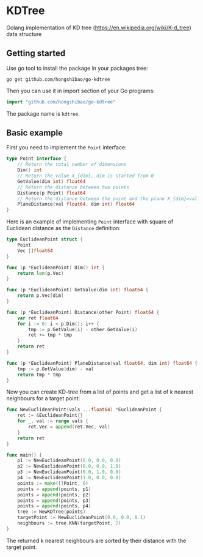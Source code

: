 # KDTree
Golang implementation of KD tree (https://en.wikipedia.org/wiki/K-d_tree) data structure

## Getting started

Use go tool to install the package in your packages tree:
```
go get github.com/hongshibao/go-kdtree
```
Then you can use it in import section of your Go programs:
```go
import "github.com/hongshibao/go-kdtree"
```
The package name is ```kdtree```.

## Basic example

First you need to implement the ```Point``` interface:
```go
type Point interface {
	// Return the total number of dimensions
	Dim() int
	// Return the value X_{dim}, dim is started from 0
	GetValue(dim int) float64
	// Return the distance between two points
	Distance(p Point) float64
	// Return the distance between the point and the plane X_{dim}=val
	PlaneDistance(val float64, dim int) float64
}
```
Here is an example of implementing ```Point``` interface with square of Euclidean distance as the ```Distance``` definition:
```go
type EuclideanPoint struct {
	Point
	Vec []float64
}

func (p *EuclideanPoint) Dim() int {
	return len(p.Vec)
}

func (p *EuclideanPoint) GetValue(dim int) float64 {
	return p.Vec[dim]
}

func (p *EuclideanPoint) Distance(other Point) float64 {
	var ret float64
	for i := 0; i < p.Dim(); i++ {
		tmp := p.GetValue(i) - other.GetValue(i)
		ret += tmp * tmp
	}
	return ret
}

func (p *EuclideanPoint) PlaneDistance(val float64, dim int) float64 {
	tmp := p.GetValue(dim) - val
	return tmp * tmp
}
```
Now you can create KD-tree from a list of points and get a list of k nearest neighbours for a target point:
```go
func NewEuclideanPoint(vals ...float64) *EuclideanPoint {
	ret := &EuclideanPoint{}
	for _, val := range vals {
		ret.Vec = append(ret.Vec, val)
	}
	return ret
}

func main() {
	p1 := NewEuclideanPoint(0.0, 0.0, 0.0)
	p2 := NewEuclideanPoint(0.0, 0.0, 1.0)
	p3 := NewEuclideanPoint(0.0, 1.0, 0.0)
	p4 := NewEuclideanPoint(1.0, 0.0, 0.0)
	points := make([]Point, 0)
	points = append(points, p1)
	points = append(points, p2)
	points = append(points, p3)
	points = append(points, p4)
	tree := NewKDTree(points)
	targetPoint := NewEuclideanPoint(0.0, 0.0, 0.1)
	neighbours := tree.KNN(targetPoint, 2)
}
```
The returned k nearest neighbours are sorted by their distance with the target point.
